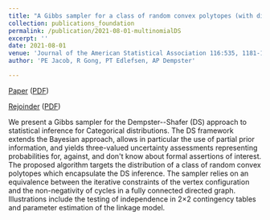 ```yaml
---
title: "A Gibbs sampler for a class of random convex polytopes (with discussion)"
collection: publications_foundation
permalink: /publication/2021-08-01-multinomialDS
excerpt: ''
date: 2021-08-01
venue: 'Journal of the American Statistical Association 116:535, 1181-1192'
author: 'PE Jacob, R Gong, PT Edlefsen, AP Dempster'

---
```



[Paper](https://doi.org/10.1080/01621459.2021.1881523) ([PDF](https://RuobinGong.github.io/files/JGED2021_JASA.pdf))

[Rejoinder](https://doi.org/10.1080/01621459.2021.1945458) ([PDF](https://RuobinGong.github.io/files/JGED2021_JASA_rejoinder.pdf))


We present a Gibbs sampler for the Dempster--Shafer (DS) approach to statistical inference for Categorical distributions. The DS framework extends the Bayesian approach, allows in particular the use of partial prior information, and yields three-valued uncertainty assessments representing probabilities for, against, and don't know about formal assertions of interest. The proposed algorithm targets the distribution of a class of random convex polytopes which encapsulate the DS inference. The sampler relies on an equivalence between the iterative constraints of the vertex configuration and the non-negativity of cycles in a fully connected directed graph. Illustrations include the testing of independence in 2×2 contingency tables and parameter estimation of the linkage model.
